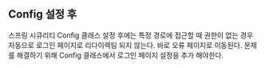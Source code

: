 ## Config 설정 후
스프링 시큐리티 Config 클래스 설정 후에는 특정 경로에 접근할 때 권한이 없는 경우 자동으로 로그인 페이지로 리다이렉팅 되지 않는다. 바로 오류 페이지로 이동된다. 문제를 해결하기 위해 Config 클래스에서 로그인 페이지 설정을 추가 해야한다.

